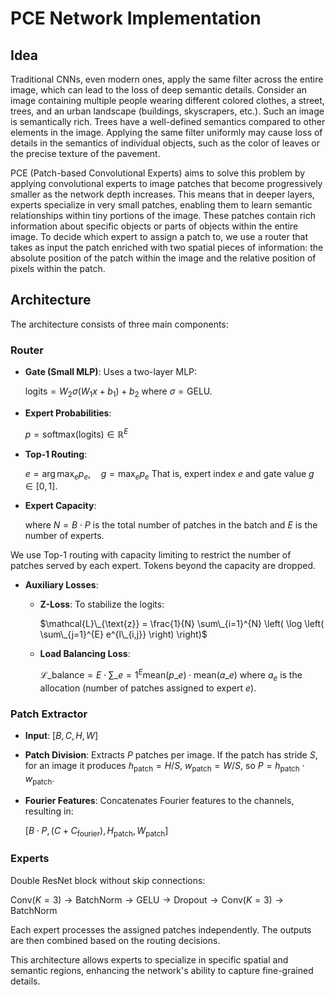 # PCE Network Implementation

## Idea

Traditional CNNs, even modern ones, apply the same filter across the entire image, which can lead to the loss of deep semantic details. Consider an image containing multiple people wearing different colored clothes, a street, trees, and an urban landscape (buildings, skyscrapers, etc.). Such an image is semantically rich. Trees have a well-defined semantics compared to other elements in the image. Applying the same filter uniformly may cause loss of details in the semantics of individual objects, such as the color of leaves or the precise texture of the pavement.

PCE (Patch-based Convolutional Experts) aims to solve this problem by applying convolutional experts to image patches that become progressively smaller as the network depth increases. This means that in deeper layers, experts specialize in very small patches, enabling them to learn semantic relationships within tiny portions of the image. These patches contain rich information about specific objects or parts of objects within the entire image. To decide which expert to assign a patch to, we use a router that takes as input the patch enriched with two spatial pieces of information: the absolute position of the patch within the image and the relative position of pixels within the patch.

## Architecture

The architecture consists of three main components:

### Router
- **Gate (Small MLP)**: Uses a two-layer MLP:
  
  $\text{logits} = W_2 \sigma(W_1 x + b_1) + b_2$
  where $\sigma = \text{GELU}$.
- **Expert Probabilities**:

  $p = \text{softmax}(\text{logits}) \in \mathbb{R}^E$
- **Top-1 Routing**:

  $e = \arg\max_e p_e, \quad g = \max_e p_e$
  That is, expert index $e$ and gate value $g \in [0,1]$.
- **Expert Capacity**:

  

  where $N = B \cdot P$ is the total number of patches in the batch and $E$ is the number of experts.

We use Top-1 routing with capacity limiting to restrict the number of patches served by each expert. Tokens beyond the capacity are dropped.
- **Auxiliary Losses**:
  - **Z-Loss**: To stabilize the logits:

    $\mathcal{L}\_{\text{z}} = \frac{1}{N} \sum\_{i=1}^{N} \left( \log \left( \sum\_{j=1}^{E} e^{l\_{i,j}} \right) \right)$
  - **Load Balancing Loss**:

    $\mathcal{L}\_{\text{balance}} = E \cdot \sum\_{e=1}^{E} \text{mean}(p\_e) \cdot \text{mean}(a\_e)$
    where $a_e$ is the allocation (number of patches assigned to expert $e$).

### Patch Extractor
- **Input**: $[B, C, H, W]$
- **Patch Division**: Extracts $P$ patches per image.
  If the patch has stride $S$, for an image it produces $h_{\text{patch}} = H/S$, $w_{\text{patch}} = W/S$, so $P = h_{\text{patch}} \cdot w_{\text{patch}}$.
- **Fourier Features**: Concatenates Fourier features to the channels, resulting in:

  $[B \cdot P, (C + C_{\text{fourier}}), H_{\text{patch}}, W_{\text{patch}}]$

### Experts
Double ResNet block without skip connections:

$\text{Conv}(K=3) \rightarrow \text{BatchNorm} \rightarrow \text{GELU} \rightarrow \text{Dropout} \rightarrow \text{Conv}(K=3) \rightarrow \text{BatchNorm}$

Each expert processes the assigned patches independently. The outputs are then combined based on the routing decisions.

This architecture allows experts to specialize in specific spatial and semantic regions, enhancing the network's ability to capture fine-grained details.